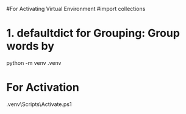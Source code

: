 #For Activating Virtual Environment
#import collections

# 1. defaultdict for Grouping: Group words by 
python -m venv .venv
# For Activation
.venv\Scripts\Activate.ps1
